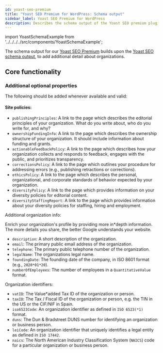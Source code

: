 ```yaml
---
id: yoast-seo-premium
title: "Yoast SEO Premium for WordPress: Schema output"
sidebar_label: Yoast SEO Premium for WordPress
description: Describes the schema output of the Yoast SEO premium plugin for WordPress.
---
```

import YoastSchemaExample from '../../../../src/components/YoastSchemaExample';

The schema output for our [Yoast SEO Premium](https://yoast.com/wordpress/plugins/seo/) builds upon the [Yoast SEO schema output](yoast-seo.md), to add additional detail about organizations.

## Core functionality

### Additional optional properties
The following should be added whenever available and valid:

#### Site policies:
* `publishingPrinciples`: A link to the page which describes the editorial principles of your organization. What do you write about, who do you write for, and why?
* `ownershipFundingInfo`: A link to the page which describes the ownership structure of your organization. It should include information about funding and grants.
* `actionableFeedbackPolicy`: A link to the page which describes how your organization collects and responds to feedback, engages with the public, and prioritizes transparency.
* `correctionsPolicy`: A link to the page which outlines your procedure for addressing errors (e.g., publishing retractions or corrections).
* `ethicsPolicy`: A link to the page which describes the personal, organizational, and corporate standards of behavior expected by your organization.
* `diversityPolicy`: A link to the page which provides information on your diversity policies for editorial content.
* `diversityStaffingReport`: A link to the page which provides information about your diversity policies for staffing, hiring and employment.

Additional organization info:

Enrich your organization's profile by providing more in*depth information. The more details you share, the better Google understands your website.
* `description`: A short description of the organization.
* `email`: The primary public email address of the organization.
* `telephone`: The primary public telephone number of the organization.
* `legalName`: The organizations legal name.
* `foundingDate`: The founding date of the company, in ISO 8601 format (e.g., `2020*01*20`).
* `numberOfEmployees`: The number of employees in a `QuantitativeValue` format.

Organization identifiers:
* `vatID`: The Value*added Tax ID of the organization or person.
* `taxID`: The Tax / Fiscal ID of the organization or person, e.g. the TIN in the US or the CIF/NIF in Spain.
* `iso6523Code`: An organization identifier as defined in `ISO 6523(*1)` format.
* `duns`: The Dun & Bradstreet DUNS number for identifying an organization or business person.
* `leiCode`: An organization identifier that uniquely identifies a legal entity as defined in `ISO 17442`.
* `naics`: The North American Industry Classification System (`NAICS`) code for a particular organization or business person.
